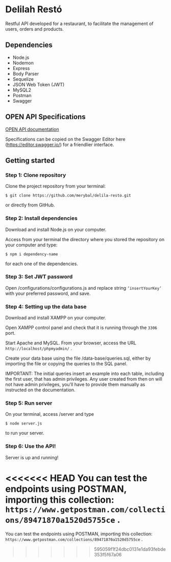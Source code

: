 # Delilah Restó
Restful API developed for a restaurant, to facilitate the management of users, orders and products. 

## Dependencies
- Node.js
- Nodemon
- Express
- Body Parser
- Sequelize
- JSON Web Token (JWT)
- MySQL2
- Postman
- Swagger

## OPEN API Specifications
[OPEN API documentation](https://github.com/merybal/delila-resto/blob/master/documentation.yaml)

Specifications can be copied on the Swagger Editor here (https://editor.swagger.io/) for a friendlier interface.

## Getting started

### Step 1: Clone repository
Clone the project repository from your terminal:
```
$ git clone https://github.com/merybal/delila-resto.git
```
or directly from GitHub.

### Step 2: Install dependencies
Download and install Node.js on your computer.

Access from your terminal the directory where you stored the repository on your computer and type:
```
$ npm i dependency-name
```
for each one of the dependencies.

### Step 3: Set JWT password
Open /configurations/configurations.js and replace string  ```‘insertYourKey’```  with your preferred password, and save.

### Step 4: Setting up the data base
Download and install XAMPP on your computer.

Open XAMPP control panel and check that it is running through the ```3306``` port.

Start Apache and MySQL.
From your browser, access the URL ```http://localhost/phpmyadmin/``` .

Create your data base using the file /data-base/queries.sql, either by importing the file or copying the queries to the SQL panel.

IMPORTANT: The initial queries insert an example into each table, including the first user, that has admin privileges. Any user created from then on will not have admin privileges, you’ll have to provide them manually as instructed on the documentation.  

### Step 5: Run server
On your terminal, access /server and type
```
$ node server.js
```
to run your server.

### Step 6: Use the API!
Server is up and running!

<<<<<<< HEAD
You can test the endpoints using POSTMAN, importing this collection: ```https://www.getpostman.com/collections/89471870a1520d5755ce``` .
=======
You can test the endpoints using POSTMAN, importing this collection: ```https://www.getpostman.com/collections/89471870a1520d5755ce``` .
>>>>>>> 595059f1f24dbc0131e1da93febde353f5f67a06
